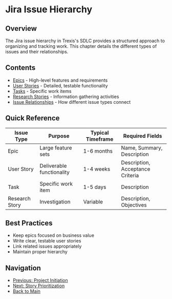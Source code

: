 # Jira Issue Hierarchy

## Overview

The Jira issue hierarchy in Trexis's SDLC provides a structured approach to organizing and tracking work. This chapter details the different types of issues and their relationships.

## Contents

- [Epics](epics.md) - High-level features and requirements
- [User Stories](user-stories.md) - Detailed, testable functionality
- [Tasks](tasks.md) - Specific work items
- [Research Stories](research-stories.md) - Information gathering activities
- [Issue Relationships](relationships.md) - How different issue types connect

## Quick Reference

| Issue Type | Purpose | Typical Timeframe | Required Fields |
|------------|---------|-------------------|-----------------|
| Epic | Large feature sets | 1-6 months | Name, Summary, Description |
| User Story | Deliverable functionality | 1-4 weeks | Description, Acceptance Criteria |
| Task | Specific work item | 1-5 days | Description |
| Research Story | Investigation | Variable | Description, Objectives |

## Best Practices

- Keep epics focused on business value
- Write clear, testable user stories
- Link related issues appropriately
- Maintain proper hierarchy

## Navigation

- [Previous: Project Initiation](../03-project-initiation/README.md)
- [Next: Story Prioritization](../05-story-prioritization/README.md)
- [Back to Main](../../README.md)
